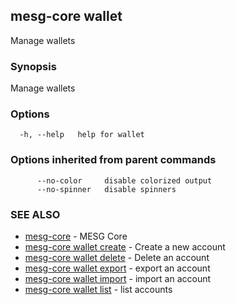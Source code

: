 ## mesg-core wallet

Manage wallets

### Synopsis

Manage wallets

### Options

```
  -h, --help   help for wallet
```

### Options inherited from parent commands

```
      --no-color     disable colorized output
      --no-spinner   disable spinners
```

### SEE ALSO

* [mesg-core](mesg-core.md)	 - MESG Core
* [mesg-core wallet create](mesg-core_wallet_create.md)	 - Create a new account
* [mesg-core wallet delete](mesg-core_wallet_delete.md)	 - Delete an account
* [mesg-core wallet export](mesg-core_wallet_export.md)	 - export an account
* [mesg-core wallet import](mesg-core_wallet_import.md)	 - import an account
* [mesg-core wallet list](mesg-core_wallet_list.md)	 - list accounts

